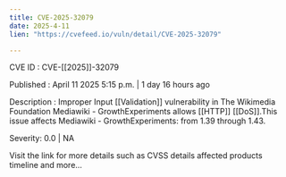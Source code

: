 ```yaml
---
title: CVE-2025-32079
date: 2025-4-11
lien: "https://cvefeed.io/vuln/detail/CVE-2025-32079"

---
```


CVE ID : CVE-[[2025]]-32079

Published :  April 11
2025
5:15 p.m. | 1 day
16 hours ago

Description : Improper Input  [[Validation]] vulnerability in The Wikimedia Foundation Mediawiki - GrowthExperiments allows  [[HTTP]]  [[DoS]].This issue affects Mediawiki - GrowthExperiments: from 1.39 through 1.43.

Severity: 0.0 | NA

Visit the link for more details
such as CVSS details
affected products
timeline
and more...
